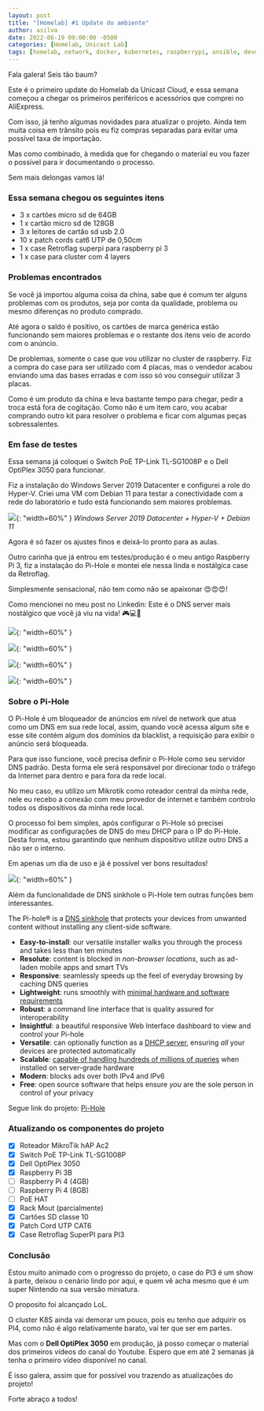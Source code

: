 ```yaml
---
layout: post
title: "[Homelab] #1 Update do ambiente"
author: asilva
date: 2022-06-19 09:00:00 -0500
categories: [Homelab, Unicast Lab]
tags: [homelab, network, docker, kubernetes, raspberrypi, ansible, devops, terraform, gitops, k8s, k3s, cluster, routing]
---
```


Fala galera! Seis tão baum?

Este é o primeiro update do Homelab da Unicast Cloud, e essa semana começou a chegar os primeiros periféricos e acessórios que comprei no AliExpress.

Com isso, já tenho algumas novidades para atualizar o projeto. Ainda tem muita coisa em trânsito pois eu fiz compras separadas para evitar uma possível taxa de importação. 

Mas como combinado, à medida que for chegando o material eu vou fazer o possível para ir documentando o processo.

Sem mais delongas vamos lá!

### **Essa semana chegou os seguintes itens**

- 3 x cartões micro sd de 64GB
- 1 x cartão micro sd de 128GB
- 3 x leitores de cartão sd usb 2.0
- 10 x patch cords cat6 UTP de 0,50cm
- 1 x case Retroflag superpi para raspberry pi 3
- 1 x case para cluster com 4 layers

### **Problemas encontrados**

Se você já importou alguma coisa da china, sabe que é comum ter alguns problemas com os produtos, seja por conta da qualidade, problema ou mesmo diferenças no produto comprado.

Até agora o saldo é positivo, os cartões de marca genérica estão funcionando sem maiores problemas e o restante dos itens veio de acordo com o anúncio.

De problemas, somente o case que vou utilizar no cluster de raspberry. Fiz a compra do case para ser utilizado com 4 placas, mas o vendedor acabou enviando uma das bases erradas e com isso só vou conseguir utilizar 3 placas.

Como é um produto da china e leva bastante tempo para chegar, pedir a troca está fora de cogitação. Como não é um item caro, vou acabar comprando outro kit para resolver o problema e ficar com algumas peças sobressalentes.

### **Em fase de testes**

Essa semana já coloquei o Switch PoE TP-Link TL-SG1008P e o Dell OptiPlex 3050 para funcionar.

Fiz a instalação do Windows Server 2019 Datacenter e configurei a role do Hyper-V. Criei uma VM com Debian 11 para testar a conectividade com a rede do laboratório e tudo está funcionando sem maiores problemas.

![](/assets/img/25/homelab1-1.png){: "width=60%" } _Windows Server 2019 Datacenter + Hyper-V + Debian 11_

Agora é só fazer os ajustes finos e deixá-lo pronto para as aulas.

Outro carinha que já entrou em testes/produção é o meu antigo Raspberry Pi 3, fiz a instalação do Pi-Hole e montei ele nessa linda e nostálgica case da Retroflag.

Simplesmente sensacional, não tem como não se apaixonar 😍😍😍!

Como mencionei no meu post no Linkedin: Este é o DNS server mais nostálgico que você já viu na vida! 🎮💻🐧

![](/assets/img/25/homelab1-2.jpeg){: "width=60%" }

![](/assets/img/25/homelab1-3.jpeg){: "width=60%" }

![](/assets/img/25/homelab1-4.jpeg){: "width=60%" }

![](/assets/img/25/homelab1-5.jpeg){: "width=60%" }

### **Sobre o Pi-Hole**

O Pi-Hole é um bloqueador de anúncios em nível de network que atua como um DNS em sua rede local, assim, quando você acessa algum site e esse site contém algum dos domínios da blacklist, a requisição para exibir o anúncio será bloqueada.

Para que isso funcione, você precisa definir o Pi-Hole como seu servidor DNS padrão. Desta forma ele será responsável por direcionar todo o tráfego da Internet para dentro e para fora da rede local. 

No meu caso, eu utilizo um Mikrotik como roteador central da minha rede, nele eu recebo a conexão com meu provedor de internet e também controlo todos os dispositivos da minha rede local.

O processo foi bem simples, após configurar o Pi-Hole só precisei modificar as configurações de DNS do meu DHCP para o IP do Pi-Hole. Desta forma, estou garantindo que nenhum dispositivo utilize outro DNS a não ser o interno.

Em apenas um dia de uso e já é possível ver bons resultados!

![](/assets/img/25/homelab1-6.png){: "width=60%" }

Além da funcionalidade de DNS sinkhole o Pi-Hole tem outras funções bem interessantes.

The Pi-hole® is a [DNS sinkhole](https://en.wikipedia.org/wiki/DNS_Sinkhole) that protects your devices from unwanted content without installing any client-side software.

- **Easy-to-install**: our versatile installer walks you through the process and takes less than ten minutes
- **Resolute**: content is blocked in _non-browser locations_, such as ad-laden mobile apps and smart TVs
- **Responsive**: seamlessly speeds up the feel of everyday browsing by caching DNS queries
- **Lightweight**: runs smoothly with [minimal hardware and software requirements](https://docs.pi-hole.net/main/prerequisites/)
- **Robust**: a command line interface that is quality assured for interoperability
- **Insightful**: a beautiful responsive Web Interface dashboard to view and control your Pi-hole
- **Versatile**: can optionally function as a [DHCP server](https://discourse.pi-hole.net/t/how-do-i-use-pi-holes-built-in-dhcp-server-and-why-would-i-want-to/3026), ensuring *all* your devices are protected automatically
- **Scalable**: [capable of handling hundreds of millions of queries](https://pi-hole.net/2017/05/24/how-much-traffic-can-pi-hole-handle/) when installed on server-grade hardware
- **Modern**: blocks ads over both IPv4 and IPv6
- **Free**: open source software that helps ensure _you_ are the sole person in control of your privacy

Segue link do projeto: <a href="https://github.com/pi-hole/pi-hole/blob/master/README.md" target="_blank"> Pi-Hole</a>

### **Atualizando os componentes do projeto**

- [X] Roteador MikroTik hAP Ac2 
- [X] Switch PoE TP-Link TL-SG1008P
- [X] Dell OptiPlex 3050
- [X] Raspberry Pi 3B
- [ ] Raspberry Pi 4 (4GB) 
- [ ] Raspberry Pi 4 (8GB) 
- [ ] PoE HAT
- [X] Rack Mout (parcialmente)
- [X] Cartões SD classe 10
- [X] Patch Cord UTP CAT6
- [X] Case Retroflag SuperPI para PI3

### **Conclusão**

Estou muito animado com o progresso do projeto, o case do PI3 é um show à parte, deixou o cenário lindo por aqui, e quem vê acha mesmo que é um super Nintendo na sua versão miniatura.

O proposito foi alcançado LoL. 

O cluster K8S ainda vai demorar um pouco, pois eu tenho que adquirir os PI4, como não é algo relativamente barato, vai ter que ser em partes.

Mas com o **Dell OptiPlex 3050** em produção, já posso começar o material dos primeiros vídeos do canal do Youtube. Espero que em até 2 semanas já tenha o primeiro vídeo disponível no canal.

É isso galera, assim que for possível vou trazendo as atualizações do projeto!

Forte abraço a todos!
